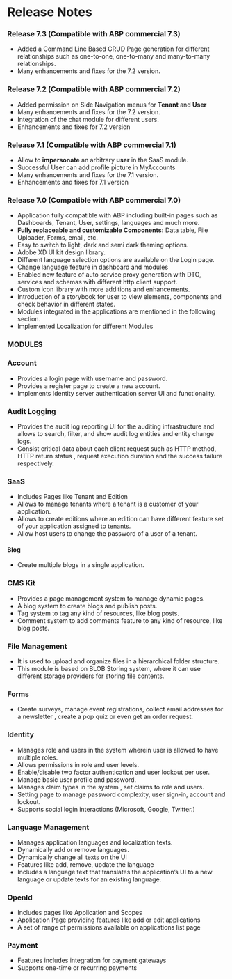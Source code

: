 Release Notes
=============

### Release 7.3 (Compatible with ABP commercial 7.3)

* Added a Command Line Based CRUD Page generation for different relationships such as one-to-one, one-to-many and many-to-many relationships.
* Many enhancements and fixes for the 7.2 version.

### Release 7.2 (Compatible with ABP commercial 7.2)

* Added permission on Side Navigation menus for **Tenant** and **User**
* Many enhancements and fixes for the 7.2 version.
* Integration of the chat module for different users.
* Enhancements and fixes for 7.2 version

### Release 7.1 (Compatible with ABP commercial 7.1)

* Allow to **impersonate** an arbitrary **user** in the SaaS module.
* Successful User can add profile picture in MyAccounts
* Many enhancements and fixes for the 7.1 version.
* Enhancements and fixes for 7.1 version

### Release 7.0 (Compatible with ABP commercial 7.0)

* Application fully compatible with ABP including built-in pages such as Dashboards, Tenant, User, settings, languages and much more.
* **Fully replaceable and customizable Components:** Data table, File Uploader, Forms, email, etc.
* Easy to switch to light, dark and semi dark theming options.
* Adobe XD UI kit design library.
* Different language selection options are available on the Login page.
* Change language feature in dashboard and modules
* Enabled new feature of auto service proxy generation with DTO, services and schemas with different http client support.
* Custom icon library with more additions and enhancements.
* Introduction of a storybook for user to view elements, components and check behavior in different states.
* Modules integrated in the applications are mentioned in the following section.
* Implemented Localization for different Modules

### MODULES

### Account

* Provides a login page with username and password.
* Provides a register page to create a new account.
* Implements Identity server authentication server UI and functionality.

### Audit Logging

* Provides the audit log reporting UI for the auditing infrastructure and allows to search, filter, and show audit log entities and entity change logs.
* Consist critical data about each client request such as HTTP method, HTTP return status , request execution duration and the success failure respectively.

### SaaS

* Includes Pages like Tenant and Edition
* Allows to manage tenants where a tenant is a customer of your application.
* Allows to create editions where an edition can have different feature set of your application assigned to tenants.
* Allow host users to change the password of a user of a tenant.

#### Blog

* Create multiple blogs in a single application.

### CMS Kit

* Provides a page management system to manage dynamic pages.
* A blog system to create blogs and publish posts.
* Tag system to tag any kind of resources, like blog posts.
* Comment system to add comments feature to any kind of resource, like blog posts.

### File Management

* It is used to upload and organize files in a hierarchical folder structure.
* This module is based on BLOB Storing system, where it can use different storage providers for storing file contents.

### Forms

* Create surveys, manage event registrations, collect email addresses for a newsletter , create a pop quiz or even get an order request.

### Identity

* Manages role and users in the system wherein user is allowed to have multiple roles.
* Allows permissions in role and user levels.
* Enable/disable two factor authentication and user lockout per user.
* Manage basic user profile and password.
* Manages claim types in the system , set claims to role and users.
* Setting page to manage password complexity, user sign-in, account and lockout.
* Supports social login interactions (Microsoft, Google, Twitter.)

### Language Management

* Manages application languages and localization texts.
* Dynamically add or remove languages.
* Dynamically change all texts on the UI
* Features like add, remove, update the language
* Includes a language text that translates the application’s UI to a new language or update texts for an existing language.

### OpenId

* Includes pages like Application and Scopes
* Application Page providing features like add or edit applications
* A set of range of permissions available on applications list page

### Payment

* Features includes integration for payment gateways
* Supports one-time or recurring payments
